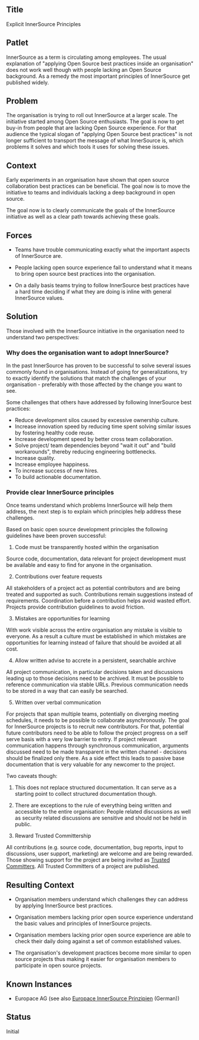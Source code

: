 ## Title

Explicit InnerSource Principles

## Patlet

InnerSource as a term is circulating among employees. The usual explanation of
"applying Open Source best practices inside an organisation" does not work well
though with people lacking an Open Source background. As a remedy the most
important principles of InnerSource get published widely.

## Problem

The organisation is trying to roll out InnerSource at a larger scale. The
initiative started among Open Source enthusiasts. The goal is now to get buy-in
from people that are lacking Open Source experience. For that audience the typical
slogan of "applying Open Source best practices" is not longer sufficient to
transport the message of what InnerSource is, which problems it solves and which
tools it uses for solving these issues.

## Context

Early experiments in an organisation have shown that open source collaboration
best practices can be beneficial. The goal now is to move the initiative to
teams and individuals lacking a deep background in open source.

The goal now is to clearly communicate the goals of the InnerSource initiative
as well as a clear path towards achieving these goals.

## Forces

* Teams have trouble communicating exactly what the important aspects of
InnerSource are.

* People lacking open source experience fail to understand what it means to bring
open source best practices into the organisation.

* On a daily basis teams trying to follow InnerSource best practices have a hard
time deciding if what they are doing is inline with general InnerSource values.

## Solution

Those involved with the InnerSource initiative in the organisation need to
understand two perspectives:

### Why does the organisation want to adopt InnerSource?

In the past InnerSource has proven to be successful to solve several issues
commonly found in organisations. Instead of going for generalizations, try to
exactly identify the solutions that match the challenges of your organisation -
preferably with those affected by the change you want to see. 

Some challenges that others have addressed by following InnerSource 
best practices:

* Reduce development silos caused by excessive ownership culture.
* Increase innovation speed by reducing time spent solving similar issues by
  fostering healthy code reuse.
* Increase development speed by better cross team collaboration.
* Solve project/ team dependencies beyond "wait it out" and "build workarounds",
  thereby reducing engineering bottlenecks.
* Increase quality.
* Increase employee happiness.
* To increase success of new hires.
* To build actionable documentation.

### Provide clear InnerSource principles

Once teams understand which problems InnerSource will help them address, the next
step is to explain which principles help address these challenges. 

Based on basic open source development principles the following guidelines 
have been proven successful:

1. Code must be transparently hosted within the organisation

Source code, documentation, data relevant for project development must be
available and easy to find for anyone in the organisation.

2. Contributions over feature requests

All stakeholders of a project act as potential contributors and are being
treated and supported as such. Contributions remain suggestions instead of
requirements. Coordination before a contribution helps avoid wasted effort.
Projects provide contribution guidelines to avoid friction.

3. Mistakes are opportunities for learning

With work visible across the entire organisation any mistake is visible to
everyone. As a result a culture must be established in which mistakes are
opportunities for learning instead of failure that should be avoided at all
cost.

4. Allow written advise to accrete in a persistent, searchable archive

All project communication, in particular decisions taken and discussions leading
up to those decisions need to be archived. It must be possible to reference
communication via stable URLs. Previous communication needs to be stored in a
way that can easily be searched.

5. Written over verbal communication

For projects that span multiple teams, potentially on diverging meeting
schedules, it needs to be possible to collaborate asynchronously. The goal for
InnerSource projects is to recruit new contributors. For that, potential future
contributors need to be able to follow the project progress on a self serve
basis with a very low barrier to entry. If project relevant communication
happens through synchronous communication, arguments discussed need to be made
transparent in the written channel - decisions should be finalized only there.
As a side effect this leads to passive base documentation that is very valuable
for any newcomer to the project.

Two caveats though:

1. This does not replace structured documentation. It can serve as a starting point
to collect structured documentation though.

2. There are exceptions to the rule of everything being written and accessible to
the entire organisation: People related discussions as well as security related
discussions are sensitive and should not be held in public.

6. Reward Trusted Committership

All contributions (e.g. source code, documentation, bug reports, input to
discussions, user support, marketing) are welcome and are being rewarded. 
Those showing support for the project are being invited as
[Trusted Committers](../2-structured/trusted-committer.md). All Trusted Committers of a project are published.

## Resulting Context

* Organisation members understand which challenges they can address by
applying InnerSource best practices.

* Organisation members lacking prior open source experience understand the basic
values and principles of InnerSource projects.

* Organisation members lacking prior open source experience are able to check
their daily doing against a set of common established values.

* The organisation's development practices become more similar to open source projects thus
making it easier for organisation members to participate in open source
projects.

## Known Instances

* Europace AG (see also [Europace InnerSource Prinzipien](https://tech.europace.de/post/europace-inner-source-prinzipien/) (German))

## Status

Initial

